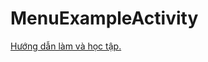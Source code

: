 # MenuExampleActivity

<a href="https://ngocminhtran.com/2018/10/27/tao-va-quan-ly-thuc-don-tuy-chon-overflow-menus-trong-android/">Hướng dẫn làm và học tập.</a>
